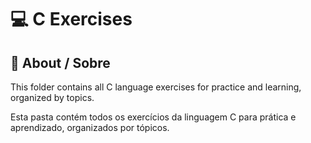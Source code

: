# 💻 C Exercises

## 📖 About / Sobre

This folder contains all C language exercises for practice and learning, organized by topics.  

Esta pasta contém todos os exercícios da linguagem C para prática e aprendizado, organizados por tópicos.  
